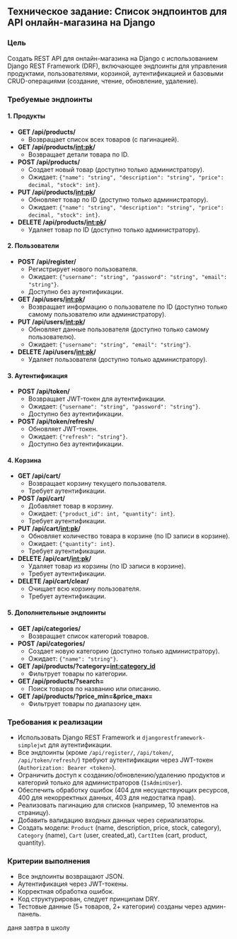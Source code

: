 ## Техническое задание: Список эндпоинтов для API онлайн-магазина на Django

### Цель
Создать REST API для онлайн-магазина на Django с использованием Django REST Framework (DRF), включающее эндпоинты для управления продуктами, пользователями, корзиной, аутентификацией и базовыми CRUD-операциями (создание, чтение, обновление, удаление).

### Требуемые эндпоинты

#### 1. Продукты
- **GET /api/products/**  
  - Возвращает список всех товаров (с пагинацией).  
- **GET /api/products/<int:pk>/**  
  - Возвращает детали товара по ID.  
- **POST /api/products/**  
  - Создает новый товар (доступно только администратору).  
  - Ожидает: `{"name": "string", "description": "string", "price": decimal, "stock": int}`.  
- **PUT /api/products/<int:pk>/**  
  - Обновляет товар по ID (доступно только администратору).  
  - Ожидает: `{"name": "string", "description": "string", "price": decimal, "stock": int}`.  
- **DELETE /api/products/<int:pk>/**  
  - Удаляет товар по ID (доступно только администратору).  

#### 2. Пользователи
- **POST /api/register/**  
  - Регистрирует нового пользователя.  
  - Ожидает: `{"username": "string", "password": "string", "email": "string"}`.  
  - Доступно без аутентификации.  
- **GET /api/users/<int:pk>/**  
  - Возвращает информацию о пользователе по ID (доступно только самому пользователю или администратору).  
- **PUT /api/users/<int:pk>/**  
  - Обновляет данные пользователя (доступно только самому пользователю).  
  - Ожидает: `{"username": "string", "email": "string"}`.  
- **DELETE /api/users/<int:pk>/**  
  - Удаляет пользователя (доступно только администратору).  

#### 3. Аутентификация
- **POST /api/token/**  
  - Возвращает JWT-токен для аутентификации.  
  - Ожидает: `{"username": "string", "password": "string"}`.  
  - Доступно без аутентификации.  
- **POST /api/token/refresh/**  
  - Обновляет JWT-токен.  
  - Ожидает: `{"refresh": "string"}`.  
  - Доступно без аутентификации.  

#### 4. Корзина
- **GET /api/cart/**  
  - Возвращает корзину текущего пользователя.  
  - Требует аутентификации.  
- **POST /api/cart/**  
  - Добавляет товар в корзину.  
  - Ожидает: `{"product_id": int, "quantity": int}`.  
  - Требует аутентификации.  
- **PUT /api/cart/<int:pk>/**  
  - Обновляет количество товара в корзине (по ID записи в корзине).  
  - Ожидает: `{"quantity": int}`.  
  - Требует аутентификации.  
- **DELETE /api/cart/<int:pk>/**  
  - Удаляет товар из корзины (по ID записи в корзине).  
  - Требует аутентификации.  
- **DELETE /api/cart/clear/**  
  - Очищает всю корзину пользователя.  
  - Требует аутентификации.  

#### 5. Дополнительные эндпоинты
- **GET /api/categories/**  
  - Возвращает список категорий товаров.  
- **POST /api/categories/**  
  - Создает новую категорию (доступно только администратору).  
  - Ожидает: `{"name": "string"}`.  
- **GET /api/products/?category=<int:category_id>**  
  - Фильтрует товары по категории.  
- **GET /api/products/?search=<string>**  
  - Поиск товаров по названию или описанию.  
- **GET /api/products/?price_min=<decimal>&price_max=<decimal>**  
  - Фильтрует товары по диапазону цен.  

### Требования к реализации
- Использовать Django REST Framework и `djangorestframework-simplejwt` для аутентификации.
- Все эндпоинты (кроме `/api/register/`, `/api/token/`, `/api/token/refresh/`) требуют аутентификации через JWT-токен (`Authorization: Bearer <token>`).
- Ограничить доступ к созданию/обновлению/удалению продуктов и категорий только для администраторов (`IsAdminUser`).
- Обеспечить обработку ошибок (404 для несуществующих ресурсов, 400 для некорректных данных, 403 для недостатка прав).
- Реализовать пагинацию для списков (например, 10 элементов на страницу).
- Добавить валидацию входных данных через сериализаторы.
- Создать модели: `Product` (name, description, price, stock, category), `Category` (name), `Cart` (user, created_at), `CartItem` (cart, product, quantity).

### Критерии выполнения
- Все эндпоинты возвращают JSON.
- Аутентификация через JWT-токены.
- Корректная обработка ошибок.
- Код структурирован, следует принципам DRY.
- Тестовые данные (5+ товаров, 2+ категории) созданы через админ-панель.

даня завтра в школу